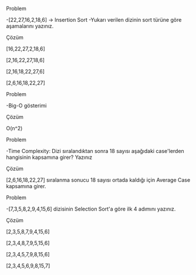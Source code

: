 Problem

-[22,27,16,2,18,6] -> Insertion Sort
-Yukarı verilen dizinin sort türüne göre aşamalarını yazınız.

Çözüm

[16,22,27,2,18,6]  

[2,16,22,27,18,6] 

[2,16,18,22,27,6] 

[2,6,16,18,22,27]

Problem

-Big-O gösterimi

Çözüm

O(n^2)

Problem

-Time Complexity: Dizi sıralandıktan sonra 18 sayısı aşağıdaki case'lerden hangisinin kapsamına girer? Yazınız

Çözüm

[2,6,16,18,22,27] sıralanma sonucu 18 sayısı ortada kaldığı için Average Case kapsamına girer.




Problem 

-[7,3,5,8,2,9,4,15,6] dizisinin Selection Sort'a göre ilk 4 adımını yazınız.

Çözüm

[2,3,5,8,7,9,4,15,6]  

[2,3,4,8,7,9,5,15,6] 

[2,3,4,5,7,9,8,15,6] 

[2,3,4,5,6,9,8,15,7] 
